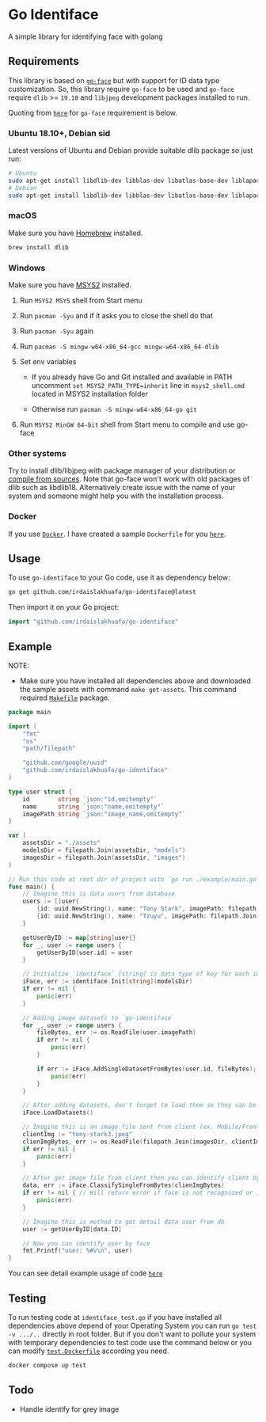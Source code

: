 # Go Identiface

A simple library for identifying face with golang

## Requirements

This library is based on [`go-face`](https://github.com/Kagami/go-face.git) but with support for ID data type customization. So, this library require `go-face` to be used and `go-face` require `dlib` >= `19.10` and `libjpeg` development packages installed to run.

Quoting from [`here`](https://github.com/Kagami/go-face/blob/master/README.md) for `go-face` requirement is below.

### Ubuntu 18.10+, Debian sid

Latest versions of Ubuntu and Debian provide suitable dlib package so just run:

```bash
# Ubuntu
sudo apt-get install libdlib-dev libblas-dev libatlas-base-dev liblapack-dev libjpeg-turbo8-dev
# Debian
sudo apt-get install libdlib-dev libblas-dev libatlas-base-dev liblapack-dev libjpeg62-turbo-dev
```

### macOS

Make sure you have [Homebrew](https://brew.sh) installed.

```bash
brew install dlib
```

### Windows

Make sure you have [MSYS2](https://www.msys2.org) installed.

1. Run `MSYS2 MSYS` shell from Start menu
2. Run `pacman -Syu` and if it asks you to close the shell do that
3. Run `pacman -Syu` again
4. Run `pacman -S mingw-w64-x86_64-gcc mingw-w64-x86_64-dlib`
5. Set env variables

   - If you already have Go and Git installed and available in PATH uncomment
     `set MSYS2_PATH_TYPE=inherit` line in `msys2_shell.cmd` located in MSYS2
     installation folder

   - Otherwise run `pacman -S mingw-w64-x86_64-go git`

6. Run `MSYS2 MinGW 64-bit` shell from Start menu to compile and use go-face

### Other systems

Try to install dlib/libjpeg with package manager of your distribution or
[compile from sources](http://dlib.net/compile.html). Note that go-face won't
work with old packages of dlib such as libdlib18. Alternatively create issue
with the name of your system and someone might help you with the installation
process.

### Docker

If you use [`Docker`](https://www.docker.com/). I have created a sample `Dockerfile` for you [`here`](./Dockerfile).

## Usage

To use `go-identiface` to your Go code, use it as dependency below:

```bash
go get github.com/irdaislakhuafa/go-identiface@latest
```

Then import it on your Go project:

```go
import "github.com/irdaislakhuafa/go-identiface"
```

## Example

NOTE:

- Make sure you have installed all dependencies above and downloaded the sample assets with command `make get-assets`. This command required [`Makefile`](https://www.gnu.org/software/make) package.

```go
package main

import (
	"fmt"
	"os"
	"path/filepath"

	"github.com/google/uuid"
	"github.com/irdaislakhuafa/go-identiface"
)

type user struct {
	id        string `json:"id,omitempty"`
	name      string `json:"name,omitempty"`
	imagePath string `json:"image_name,omitempty"`
}

var (
	assetsDir = "./assets"
	modelsDir = filepath.Join(assetsDir, "models")
	imagesDir = filepath.Join(assetsDir, "images")
)

// Run this code at root dir of project with `go run ./example/main.go`
func main() {
	// Imagine this is data users from database
	users := []user{
		{id: uuid.NewString(), name: "Tony Stark", imagePath: filepath.Join(imagesDir, "tony-stark.jpeg")},
		{id: uuid.NewString(), name: "Tzuyu", imagePath: filepath.Join(imagesDir, "tzuyu.jpg")},
	}

	getUserByID := map[string]user{}
	for _, user := range users {
		getUserByID[user.id] = user
	}

	// Initialize `identiface` [string] is data type of key for each image
	iFace, err := identiface.Init[string](modelsDir)
	if err != nil {
		panic(err)
	}

	// Adding image datasets to `go-identiface`
	for _, user := range users {
		fileBytes, err := os.ReadFile(user.imagePath)
		if err != nil {
			panic(err)
		}

		if err := iFace.AddSingleDatasetFromBytes(user.id, fileBytes); err != nil {
			panic(err)
		}
	}

	// After adding datasets, don't forget to load them so they can be used by `go-identiface`. After this you can identify user by human face of image
	iFace.LoadDatasets()

	// Imagine this is an image file sent from client (ex. Mobile/Frontend/Etc)
	clientImg := "tony-stark3.jpeg"
	clienImgBytes, err := os.ReadFile(filepath.Join(imagesDir, clientImg))
	if err != nil {
		panic(err)
	}

	// After get image file from client then you can identify client by face of the image
	data, err := iFace.ClassifySingleFromBytes(clienImgBytes)
	if err != nil { // Will return error if face is not recognized or image contain multiple face
		panic(err)
	}

	// Imagine this is method to get detail data user from db
	user := getUserByID[data.ID]

	// Now you can identify user by face
	fmt.Printf("user: %#v\n", user)
}
```

You can see detail example usage of code [`here`](./example/main.go)

## Testing

To run testing code at `identiface_test.go` if you have installed all dependencies above depend of your Operating System you can run `go test -v .../..` directly in root folder. But if you don't want to pollute your system with temporary dependencies to test code use the command below or you can modify [`test.Dockerfile`](./test.Dockerfile) according you need.

```bash
docker compose up test
```

## Todo

- Handle identify for grey image
